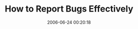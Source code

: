 ---
date: 2006-06-24 00:20:18
link:
  source: delicious
  source_url: https://del.icio.us/roytang
  text: How to Report Bugs Effectively
  url: http://www.chiark.greenend.org.uk/~sgtatham/bugs.html
slug: how-to-report-bugs-effectively
source: delicious
tags:
- programming
- articles
title: How to Report Bugs Effectively
---
